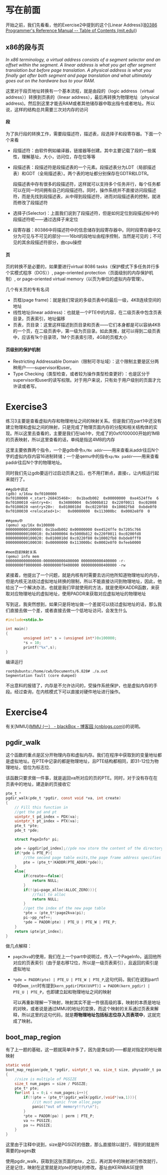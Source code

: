 # 写在前面

开始之前，我们先看看，他的Exercise2中提到的这个[Linear Address]([80386 Programmer's Reference Manual -- Table of Contents (mit.edu)](https://pdos.csail.mit.edu/6.828/2018/readings/i386/toc.htm))

## x86的段与页

*In x86 terminology, a virtual address consists of a segment selector and an offset within the segment. A linear address is what you get after segment translation but before page translation. A physical address is what you finally get after both segment and page translation and what ultimately goes out on the hardware bus to your RAM.*

这里对于段页地址转换有一个基本流程，就是由段的（logic address（virtual address））转换到页表的（linear address），最后再转换为物理地址（physical address)。然后到这里才能去RAM或者其他储存器中取出指令或者地址。所以说，这样的结构总共需要三次对内存的访问

#### 段

为了执行段的转换工作，需要段描述符，描述表，段选择子和段寄存器。下面一个个来看

- 段描述符：由软件例如编译器，链接器等创建。其中主要记载了段的一些属性，理解基址，大小，访问位，存在位等等

- 段描述表：段描述符是段描述表的一个元素。段描述表分为LDT（局部描述表）和GDT（全局描述表）。两个表的地址都分别保存在GDTR和LDTR。

  段描述表中存有很多的段描述符，这样就可以支持多个任务并行，每个任务都可以在同一时间拥有自己的段描述符。同时，操作系统并不直接访问段描述符，而是先找到段描述表，从中得到段描述符，进而对段描述表的控制，就进而修改了段描述符

- 选择子(Selector)：上面我们说到了段描述符，但是如何定位到段描述标中的段描述符呢——通过选择子来定位
- 段寄存器：80386中将描述符中的信息储存到段寄存器中。同时段寄存器中又分为可见与不可见的部分——16bit的段地址由程序控制，当然是可见的；不可见的其余段描述符部分，由cpu操控

#### 页

页的转换不是必要的，如果要进行virtual 8086 tasks（保护模式下多任务并行多个实模式程序（DOS））, page-oriented protection（页面级别的内存保护机制）, or page-oriented virtual memory（以页为单位的虚拟内存管理）。

几个有关页的专有名词

- 页框(page frame)：就是我们常说的多级页表中的最后一级，4KB连续空间的地址
- 线性地址(linear address)：也就是一个PTE中的内容，在二级页表中包含页表目录，页表索引，地址偏移
- 页表，页目录：这里这样描述到页目录和页表——它们本身都是可以容纳4KB的一个页，在二级页表中，第一级为页目录。如此类推，就可以得到二级页表中，应该有1k个目录项，1M个页表索引项，4GB的页框大小

#### 页级别的保护机制

- Restricting Addressable Domain（限制可寻址域）：这个限制主要是区分两种用户——supervisor和user。
- Type Checking（类型检查，或者较为操作类型检查更好）：也是区分于supervisor和user的读写权限。对于用户来说，只有处于用户级别的页面才允许读或者写。

# Exercise3

练习3主要是查看虚拟内存和物理地址之间的映射关系。但是我们在part1中还没有建立物理和虚拟之间的映射，只是完成了物理页面内存的分配和相关结构体的实现。所以这里去查看的，主要是我们在lab1中，完成了的0xf0100000开始的1MB的页表映射，所以这里查看的话，单纯是指这4MB的内存

这里主要依靠两个指令，一个是gdb命令`x/Nx addr`——用来查看从addr往后N个字的虚拟内存内容16进制转储；一个是qemu中的指令`xp/Nx paddr`——用来查看paddr往后N个字的物理地址。

同时我们先让gdb要运行过启动页表之后，也不用打断点，直接`c`，让内核运行起来就行了。

```shell
##gdb中调试
(gdb) x/16xw 0xf0100000
0xf0100000 <_start-268435468>:	0x1badb002	0x00000000	0xe4524ffe	6
0xf0100010 <entry+4>:	0x34000004	0x5000b812	0x220f0011	0xc02008
0xf0100020 <entry+20>:	0x0100010d	0xc0220f80	0x10002fb8	0xbde0f0
0xf0100030 <relocated+1>:	0x00000000	0x113000bc	0x0002e8f0	0

##qemu中
(qemu) xp/16x 0x100000
0000000000100000: 0x1badb002 0x00000000 0xe4524ffe 0x7205c766
0000000000100010: 0x34000004 0x5000b812 0x220f0011 0xc0200fd8
0000000000100020: 0x0100010d 0xc0220f80 0x10002fb8 0xbde0fff0
0000000000100030: 0x00000000 0x113000bc 0x0002e8f0 0xfeeb0000

#mem目前映射关系
(qemu) info mem
0000000000000000-0000000000400000 0000000000400000 -r-
00000000f0000000-00000000f0400000 0000000000400000 -rw
```

  紧接着，他提出了一个问题，就是内核有时需要去访问他所知道物理地址的内存，但是内核无法绕过虚拟地址转换的限制，所以不能直接访问到物理地址，因此，他给出了一个解决办法，也就是我们早就使用的方法，就是使用KADDR函数，来获取对应物理地址的虚拟地址，使用PADDR来获取对应虚拟地址的物理地址

写到这，我突然想到，如果只是将地址做一个差就可以绕过虚拟地址的话，那么我们直接去做一个差，或者直接去做一个低地址访问，会发生什么

```c
#include<stdio.h>

int main()
{
        unsigned int* s = (unsigned int*)0x100000;
        *s = 10;
        printf("%x",s);
}
```

编译运行

```shell
root@ubuntu:/home/cwb/Documents/6.828# ./a.out 
Segmentation fault (core dumped)
```

不出意料的报错了，内存是不允许访问的，受操作系统保护，也是虚拟内存的手段。经过查询，在内核模式下可以直接对硬件地址进行操作。

# Exercise4

有关[MMU]([MMU (一） - blackBox - 博客园 (cnblogs.com)](https://www.cnblogs.com/ikaka/p/3602536.html))的说明。

## pgdir_walk

这个函数的重点是区分开物理内存和虚拟内存。我们在程序中获取到的变量地址都是虚拟地址。在PTE中记录的都是物理地址，且PTE结构都相同，即31-12位为物理地址，低位为标志位.

该函数只要求做一件事，就是返回va所对应的页的PTE。同时，对于没有存在在页表中的地址，建造新的页接收它

```c
pte_t *
pgdir_walk(pde_t *pgdir, const void *va, int create)
{
	// Fill this function in
	//get the pd and pt
	uintptr_t pd_index = PDX(va);
	uintptr_t pt_index = PTX(va);
	pte_t *pte;
	pde_t *pde;

	struct PageInfo* pi;

	pde = &pgdir[pd_index];//pde now store the content of the directory
	if(*pde & PTE_P){
		//the second page table exits,the page frame address specifies a physical address
		pte = (pte_t*)KADDR(PTE_ADDR(*pde));
	}
	else{
		if(create==false){
			return NULL;
		}
		if(!(pi=page_alloc(ALLOC_ZERO))){
			//fail to alloc
			return NULL;
		}
		//get the index of the new page table
		*pte = (pte_t*)page2kva(pi);
		pi->pp_ref++;
		*pde = PADDR(pte) | PTE_U | PTE_W | PTE_P;
	}
	return &pte[pt_index];
}
```

做几点解释：

- `page2kva`的使用，我们在上一个part中说明过，传入一个PageInfo，返回他所对应的页表索引（由于是右移12位，所以是一级页表索引），且返回的索引是虚拟地址

- `*pde = PADDR(pte) | PTE_U | PTE_W | PTE_P`,这句代码，我们在说到part1中的`mem_int`时有提到`kern_pgdir[PDX(UVPT)] = PADDR(kern_pgdir) | PTE_U | PTE_P`，也即建立起和物理地址之间的映射

  可以再重新理解一下映射，映射其实不是一件很高级的事，映射的本质是地址的对映，或者说是通过MMU的地址的变换，而这个映射的关系通过页表来解释，所以这里的这句代码，就是**将物理地址包括标志位存入页表项中**，这就完成了映射。

## boot_map_region

有了上一题的基础，这一题就简单许多了，因为是类似的——都是对指定的地址做映射

```c
static void
boot_map_region(pde_t *pgdir, uintptr_t va, size_t size, physaddr_t pa, int perm)
{
	//size is multiple of PGSIZE
	size_t num_pages = size / PGSIZE;
	pte_t* pte;
	for(int i = 0;i < num_pages;i++){
		if(!(pte = (pte_t*)pgdir_walk(pgdir,(void*)va,1))){
			//it must panic from alloc_page
			panic("out of memory!!!\r\n");
		}
		*pte = PADDR(pa) | perm | PTE_P;
		va += PGSIZE;
		pa += PGSIZE; 
	}
}
```

这里由于注释中说到，size是PGSIZE的倍数，那么直接除以就行，得到的就是所需要的pages数

使用pgdir_walk，获取到这张页面的pte，之后，再对其中的映射进行修改就行，还是记住，映射在这里就是对pte的地址的修改。基址由KERNBASE提供

